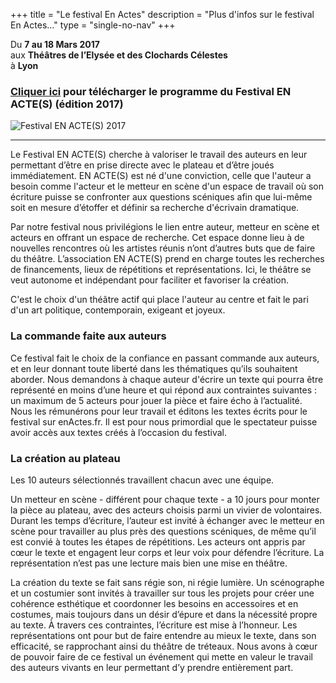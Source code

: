 +++
title = "Le festival En Actes"
description = "Plus d'infos sur le festival En Actes..."
type = "single-no-nav"
+++

Du __7 au 18 Mars 2017__ <br>aux __Théâtres de l’Elysée et des Clochards Célestes__ <br>à __Lyon__

### **[Cliquer ici](/dl/enactes-programme-2017.pdf)** pour télécharger le programme du Festival EN ACTE(S) (édition 2017)

<img src="/dl/enactes-affiche-2017.jpg" alt="Festival EN ACTE(S) 2017" class="img-responsive">

---

Le Festival EN ACTE(S) cherche à valoriser le travail des auteurs en leur permettant d’être en prise directe avec le plateau et d’être joués immédiatement. EN ACTE(S) est né d'une conviction, celle que l'auteur a besoin comme l'acteur et le metteur en scène d'un espace de travail où son écriture puisse se confronter aux questions scéniques afin que lui-même soit en mesure d’étoffer et définir sa recherche d'écrivain dramatique.

Par notre festival nous privilégions le lien entre auteur, metteur en scène et acteurs en offrant un espace de recherche. Cet espace donne lieu à de nouvelles rencontres où les artistes réunis n’ont d’autres buts que de faire du théâtre. L’association EN ACTE(S) prend en charge toutes les recherches de financements, lieux de répétitions et représentations. Ici, le théâtre se veut autonome et indépendant pour faciliter et favoriser la création.

C'est le choix d'un théâtre actif qui place l'auteur au centre et fait le pari d'un art politique, contemporain, exigeant et joyeux.

### La commande faite aux auteurs

Ce festival fait le choix de la confiance en passant commande aux auteurs, et en leur donnant toute liberté dans les thématiques qu’ils souhaitent aborder. Nous demandons à chaque auteur d'écrire un texte qui pourra être représenté en moins d’une heure et qui répond aux contraintes suivantes : un maximum de 5 acteurs pour jouer la pièce et faire écho à l’actualité. Nous les rémunérons pour leur travail et éditons les textes écrits pour le festival sur enActes.fr. Il est pour nous primordial que le spectateur puisse avoir accès aux textes créés à l’occasion du festival.

### La création au plateau

Les 10 auteurs sélectionnés travaillent chacun avec une équipe.

Un metteur en scène - différent pour chaque texte - a 10 jours pour monter la pièce au plateau, avec des acteurs choisis parmi un vivier de volontaires. Durant les temps d’écriture, l’auteur est invité à échanger avec le metteur en scène pour travailler au plus près des questions scéniques, de même qu’il est convié à toutes les étapes de répétitions. Les acteurs ont appris par cœur le texte et engagent leur corps et leur voix pour défendre l’écriture. La représentation n’est pas une lecture mais bien une mise en théâtre.

La création du texte se fait sans régie son, ni régie lumière. Un scénographe et un costumier sont invités à travailler sur tous les projets pour créer une cohérence esthétique et coordonner les besoins en accessoires et en costumes, mais toujours dans un désir d’épure et dans la nécessité propre au texte. À travers ces contraintes, l’écriture est mise à l’honneur. Les représentations ont pour but de faire entendre au mieux le texte, dans son efficacité, se rapprochant ainsi du théâtre de tréteaux. Nous avons à cœur de pouvoir faire de ce festival un événement qui mette en valeur le travail des auteurs vivants en leur permettant d’y prendre entièrement part.
